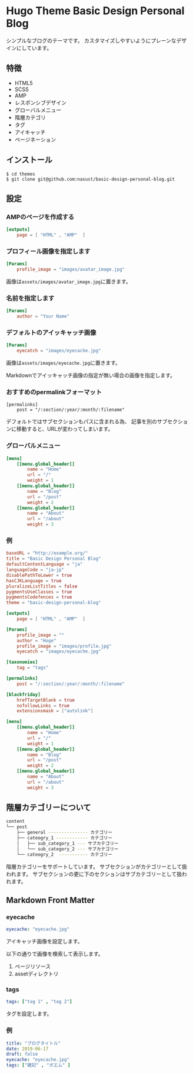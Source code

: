 # Hugo Theme Basic Design Personal Blog

シンプルなブログのテーマです。
カスタマイズしやすいようにプレーンなデザインにしています。

## 特徴

- HTML5
- SCSS
- AMP
- レスポンシブデザイン
- グローバルメニュー
- 階層カテゴリ
- タグ
- アイキャッチ
- ページネーション

## インストール

```shell
$ cd themes
$ git clone git@github.com:nasust/basic-design-personal-blog.git
```

## 設定

### AMPのページを作成する

```toml
[outputs]
    page = [ "HTML" , "AMP"  ]
```

### プロフィール画像を指定します

```toml
[Params]
    profile_image = "images/avatar_image.jpg"
```

画像は``assets/images/avatar_image.jpg``に置きます。

### 名前を指定します

```toml
[Params]
    author = "Your Name"
```

### デフォルトのアイッキャッチ画像

```toml
[Params]
    eyecatch = "images/eyecache.jpg"
```

画像は``assets/images/eyecache.jpg``に置きます。

Markdownでアイッキャッチ画像の指定が無い場合の画像を指定します。

### おすすめのpermalinkフォーマット

```
[permalinks]
    post = "/:section/:year/:month/:filename"
```

デフォルトではサブセクションもパスに含まれる為、
記事を別のサブセクションに移動すると、URLが変わってしまいます。

### グローバルメニュー

```toml
[menu]
    [[menu.global_header]]
        name = "Home"
        url = "/"
        weight = 1
    [[menu.global_header]]
        name = "Blog"
        url = "/post"
        weight = 2
    [[menu.global_header]]
        name = "About"
        url = "/about"
        weight = 3
```

### 例

```toml
baseURL = "http://example.org/"
title = "Basic Design Personal Blog"
defaultContentLanguage = "ja"
languageCode = "ja-jp"
disablePathToLower = true
hasCJKLanguage = true
pluralizeListTitles = false
pygmentsUseClasses = true
pygmentsCodefences = true
theme = "basic-design-personal-blog"

[outputs]
    page = [ "HTML" , "AMP"  ]

[Params]
    profile_image = ""
    author = "Hoge"
    profile_image = "images/profile.jpg"
    eyecatch = "images/eyecache.jpg"

[taxonomies]
    tag = "tags"

[permalinks]
    post = "/:section/:year/:month/:filename"

[blackfriday]
    hrefTargetBlank = true
    nofollowLinks = true
    extensionsmask = ["autolink"]

[menu]
    [[menu.global_header]]
        name = "Home"
        url = "/"
        weight = 1
    [[menu.global_header]]
        name = "Blog"
        url = "/post"
        weight = 2
    [[menu.global_header]]
        name = "About"
        url = "/about"
        weight = 3
```

## 階層カテゴリーについて

```bash
content
└── post
    ├── general --------------- カテゴリー
    ├── cateogry_1 ------------ カテゴリー
    │   ├── sub_category_1 --- サブカテゴリー
    │   └── sub_category_2 --- サブカテゴリー
    └── cateogry_2  ----------- カテゴリー
```

階層カテゴリーをサポートしています。
サブセクションがカテゴリーとして扱われます。
サブセクションの更に下のセクションはサブカテゴリーとして扱われます。

## Markdown Front Matter

### eyecache

```yaml
eyecache: "eyecache.jpg"
```

アイキャッチ画像を設定します。

以下の通りで画像を検索して表示します。

1. ページリソース
2. assetディレクトリ

### tags

```yaml
tags: ["tag 1" , "tag 2"]
```

タグを設定します。

### 例

```yaml
title: "ブログタイトル"
date: 2019-06-17
draft: false
eyecache: "eyecache.jpg"
tags: ["雑記" , "ポエム" ]
```





